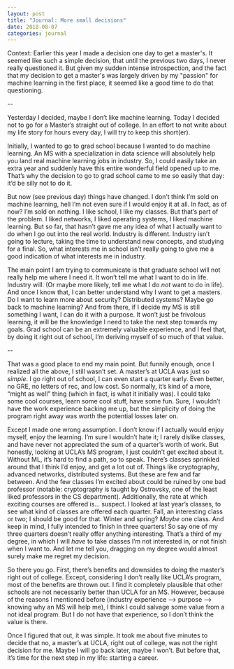 ```yaml
---
layout: post
title: "Journal: More small decisions"
date: 2018-08-07
categories: journal
---
```


Context: Earlier this year I made a decision one day to get a master's. It seemed like such a simple decision, that until the previous two days, I never really questioned it. But given my sudden intense introspection, and the fact that my decision to get a master's was largely driven by my "passion" for machine learning in the first place, it seemed like a good time to do that questioning. 

--

Yesterday I decided, maybe I don’t like machine learning. Today I decided not to go for a Master’s straight out of college. In an effort to not write about my life story for hours every day, I will try to keep this short(er).

Initially, I wanted to go to grad school because I wanted to do machine learning. An MS with a specialization in data science will absolutely help you land real machine learning jobs in industry. So, I could easily take an extra year and suddenly have this entire wonderful field opened up to me. That’s why the decision to go to grad school came to me so easily that day: it’d be silly not to do it.

But now (see previous day) things have changed. I don’t think I’m sold on machine learning, hell I’m not even sure if I would enjoy it at all. In fact, as of now? I’m sold on nothing. I like school, I like my classes. But that’s part of the problem. I liked networks, I liked operating systems, I liked machine learning. But so far, that hasn’t gave me any idea of what I actually want to do when I go out into the real world. Industry is different. Industry isn’t going to lecture, taking the time to understand new concepts, and studying for a final. So, what interests me in school isn’t really going to give me a good indication of what interests me in industry.

The main point I am trying to communicate is that graduate school will not really help me where I need it. It won’t tell me what I want to do in life. Industry will. (Or maybe more likely, tell me what I do _not_ want to do in life). And once I know that, I can better understand why I want to get a masters. Do I want to learn more about security? Distributed systems? Maybe go back to machine learning? And from there, if I decide my MS is still something I want, I can do it with a purpose. It won’t just be frivolous learning, it will be the knowledge I need to take the next step towards my goals. Grad school can be an extremely valuable experience, and I feel that, by doing it right out of school, I’m deriving myself of so much of that value.

--

That was a good place to end my main point. But funnily enough, once I realized all the above, I still wasn’t set. A master’s at UCLA was just so *simple*. I go right out of school, I can even start a quarter early. Even better, no GRE, no letters of rec, and low cost. So normally, it’s kind of a more, “might as well” thing (which in fact, is what it initially was).  I could take some cool courses, learn some cool stuff, have some fun. Sure, I wouldn’t have the work experience backing me up, but the simplicity of doing the program right away was worth the potential losses later on.

Except I made one wrong assumption. I don’t know if I actually would enjoy myself, enjoy the learning. I’m sure I wouldn’t hate it; I rarely dislike classes, and have never not appreciated the sum of a quarter’s worth of work. But honestly, looking at UCLA’s MS program, I just couldn’t get excited about it. Without ML, it’s hard to find a path, so to speak. There’s classes sprinkled around that I think I’d enjoy, and get a lot out of. Things like cryptography, advanced networks, distributed systems. But these are few and far between. And the few classes I’m excited about could be ruined by one bad professor (notable: cryptography is taught by Ostrovsky, one of the least liked professors in the CS department). Additionally, the rate at which exciting courses are offered is... suspect. I looked at last year’s classes, to see what kind of classes are offered each quarter. Fall, an interesting class or two; I should be good for that. Winter and spring? *Maybe* one class. And keep in mind, I fully intended to finish in three quarters! So say one of my three quarters doesn’t really offer anything interesting. That’s a third of my degree, in which I will *have* to take classes I’m not interested in, or not finish when I want to. And let me tell you, dragging on my degree would almost surely make me regret my decision.

So there you go. First, there’s benefits and downsides to doing the master’s right out of college. Except, considering I don’t really like UCLA’s program, most of the benefits are thrown out. I find it completely plausible that other schools are not necessarily better than UCLA for an MS. However, because of the reasons I mentioned before (industry experience --> purpose --> knowing why an MS will help me), I think I could salvage some value from a not ideal program. But I do not have that experience, so I don’t think the value is there.

Once I figured that out, it was simple. It took me about five minutes to decide that no, a master’s at UCLA, right out of college, was not the right decision for me. Maybe I will go back later, maybe I won’t. But before that, it’s time for the next step in my life: starting a career.